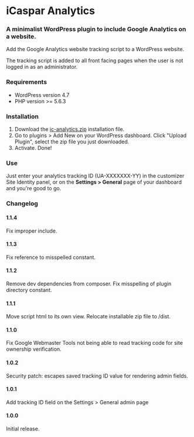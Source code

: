 # iCaspar Analytics

### A minimalist WordPress plugin to include Google Analytics on a website.

Add the Google Analytics website tracking script to a WordPress website.

The tracking script is added to all front facing pages when the user is not logged in as an administrator.

### Requirements

* WordPress version 4.7
* PHP version >= 5.6.3

### Installation

1. Download the [ic-analytics.zip](https://caspar.green/downloads/ic-analytics/ic-analytics.zip) 
   installation file.
2. Go to plugins > Add New on your WordPress dashboard. Click "Upload Plugin", select the zip file you just downloaded.
3. Activate. Done!

### Use

Just enter your analytics tracking ID (UA-XXXXXXX-YY) in the customizer Site Identity panel, or on the **Settings > 
General** page of your dashboard and you're good to go.

### Changelog

#### 1.1.4
Fix improper include.

#### 1.1.3
Fix reference to misspelled constant.

#### 1.1.2
Remove dev dependencies from composer.
Fix misspelling of plugin directory constant.

#### 1.1.1

Move script html to its own view.
Relocate installable zip file to /dist.

#### 1.1.0

Fix Google Webmaster Tools not being able to read tracking code for site ownership verification.

#### 1.0.2

Security patch: escapes saved tracking ID value for rendering admin fields.

#### 1.0.1

Add tracking ID field on the Settings > General admin page

#### 1.0.0

Initial release.